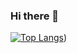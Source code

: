 ### Hi there 👋
[![Top Langs](https://github-readme-stats.vercel.app/api/top-langs/?username=maciej7777&layout=compact)](https://github.com/anuraghazra/github-readme-stats))<br>


<!--
**maciej7777/maciej7777** is a ✨ _special_ ✨ repository because its `README.md` (this file) appears on your GitHub profile.

Here are some ideas to get you started:

- 🔭 I’m currently working on ...
- 🌱 I’m currently learning ...
- 👯 I’m looking to collaborate on ...
- 🤔 I’m looking for help with ...
- 💬 Ask me about ...
- 📫 How to reach me: ...
- 😄 Pronouns: ...
- ⚡ Fun fact: ...
-->
